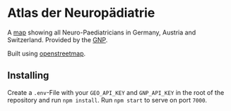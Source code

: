 # Atlas der Neuropädiatrie

A [map](https://atlas.gesellschaft-fuer-neuropaediatrie.org/) showing all Neuro-Paediatricians in Germany, Austria and Switzerland. Provided by the [GNP](https://gesellschaft-fuer-neuropaediatrie.org/).

Built using [openstreetmap](https://www.openstreetmap.org).

## Installing

Create a `.env`-File with your `GEO_API_KEY` and `GNP_API_KEY` in the root of the repository and run `npm install`. Run `npm start` to serve on port `7000`.
